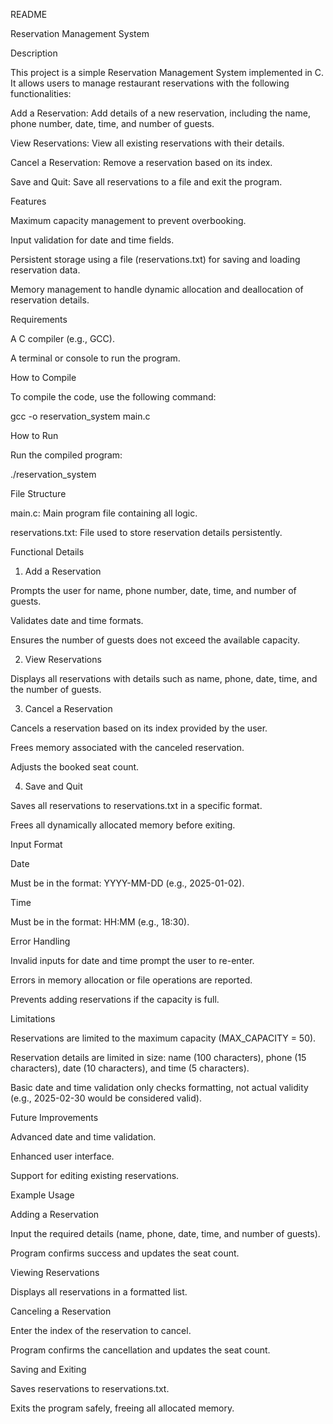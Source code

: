 README

Reservation Management System

Description

This project is a simple Reservation Management System implemented in C. It allows users to manage restaurant reservations with the following functionalities:

Add a Reservation: Add details of a new reservation, including the name, phone number, date, time, and number of guests.

View Reservations: View all existing reservations with their details.

Cancel a Reservation: Remove a reservation based on its index.

Save and Quit: Save all reservations to a file and exit the program.

Features

Maximum capacity management to prevent overbooking.

Input validation for date and time fields.

Persistent storage using a file (reservations.txt) for saving and loading reservation data.

Memory management to handle dynamic allocation and deallocation of reservation details.

Requirements

A C compiler (e.g., GCC).

A terminal or console to run the program.

How to Compile

To compile the code, use the following command:

gcc -o reservation_system main.c

How to Run

Run the compiled program:

./reservation_system

File Structure

main.c: Main program file containing all logic.

reservations.txt: File used to store reservation details persistently.

Functional Details

1. Add a Reservation

Prompts the user for name, phone number, date, time, and number of guests.

Validates date and time formats.

Ensures the number of guests does not exceed the available capacity.

2. View Reservations

Displays all reservations with details such as name, phone, date, time, and the number of guests.

3. Cancel a Reservation

Cancels a reservation based on its index provided by the user.

Frees memory associated with the canceled reservation.

Adjusts the booked seat count.

4. Save and Quit

Saves all reservations to reservations.txt in a specific format.

Frees all dynamically allocated memory before exiting.

Input Format

Date

Must be in the format: YYYY-MM-DD (e.g., 2025-01-02).

Time

Must be in the format: HH:MM (e.g., 18:30).

Error Handling

Invalid inputs for date and time prompt the user to re-enter.

Errors in memory allocation or file operations are reported.

Prevents adding reservations if the capacity is full.

Limitations

Reservations are limited to the maximum capacity (MAX_CAPACITY = 50).

Reservation details are limited in size: name (100 characters), phone (15 characters), date (10 characters), and time (5 characters).

Basic date and time validation only checks formatting, not actual validity (e.g., 2025-02-30 would be considered valid).

Future Improvements

Advanced date and time validation.

Enhanced user interface.

Support for editing existing reservations.

Example Usage

Adding a Reservation

Input the required details (name, phone, date, time, and number of guests).

Program confirms success and updates the seat count.

Viewing Reservations

Displays all reservations in a formatted list.

Canceling a Reservation

Enter the index of the reservation to cancel.

Program confirms the cancellation and updates the seat count.

Saving and Exiting

Saves reservations to reservations.txt.

Exits the program safely, freeing all allocated memory.


